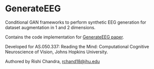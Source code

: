# GenerateEEG
Conditional GAN frameworks to perform synthetic EEG generation for dataset augmentation in 1 and 2 dimensions. 

Contains the code implementation for [GenerateEEG paper](https://github.com/rishic3/GenerateEEG/blob/main/RTM_Final_Paper.pdf). 

Developed for AS.050.337: Reading the Mind: Computational Cognitive Neuroscience of Vision, Johns Hopkins University.

Authored by Rishi Chandra, rchand18@jhu.edu
